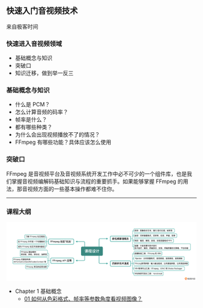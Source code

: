 ## 快速入门音视频技术

来自极客时间

### 快速进入音视频领域

- 基础概念与知识
- 突破口
- 知识迁移，做到举一反三

### 基础概念与知识

- 什么是 PCM？
- 怎么计算音频的码率？
- 帧率是什么？
- 都有哪些种类？
- 为什么会出现视频播放不了的情况？
- FFmpeg 有哪些功能？具体应该怎么使用

### 突破口

FFmpeg 是音视频平台及音视频系统开发工作中必不可少的一个组件库，也是我们掌握音视频编解码基础知识与流程的重要抓手。如果能够掌握 FFmpeg 的用法，那音视频方面的一些基本操作都难不住你。

---

### 课程大纲

![](./imgs/img.png)

- Chapter 1 基础概念
    - [01 如何从色彩格式、帧率等参数角度看视频图像？](./chapter_1/episode_1.md)




